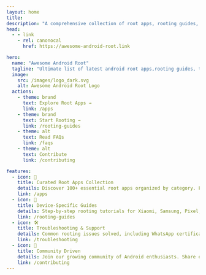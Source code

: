 ```yaml
---
layout: home
title: 
description: "A comprehensive collection of root apps, rooting guides, and tools for Android customization. Features curated lists of FOSS and proprietary apps for system modification, security, and performance optimization."
head:
  - - link
    - rel: canonocal
      href: https://awesome-android-root.link

hero:
  name: "Awesome Android Root"
  tagline: "Ultimate list of latest android root apps,rooting guides, tips, tricks and tools."
  image:
    src: /images/logo_dark.svg
    alt: Awesome Android Root Logo
  actions:
    - theme: brand
      text: Explore Root Apps →
      link: /apps
    - theme: brand
      text: Start Rooting →
      link: /rooting-guides
    - theme: alt
      text: Read FAQs
      link: /faqs
    - theme: alt
      text: Contribute
      link: /contributing

features:
  - icon: 📱
    title: Curated Root Apps Collection
    details: Discover 100+ essential root apps organized by category. From system tools to customization apps - everything you need.
    link: /apps
  - icon: 📖
    title: Device-Specific Guides
    details: Step-by-step rooting tutorials for Xiaomi, Samsung, Pixel, and other Android devices.
    link: /rooting-guides
  - icon: 🛠️
    title: Troubleshooting & Support
    details: Common rooting issues solved, including WhatsApp certification fixes, bootloop recovery, and SafetyNet solutions.
    link: /troubleshooting
  - icon: 🤝
    title: Community Driven
    details: Join our growing community of Android enthusiasts. Share experiences,add Apps and contribute guides.
    link: /contributing
---
```

